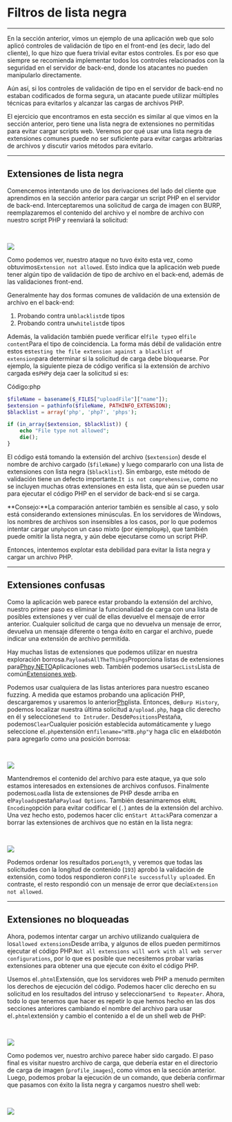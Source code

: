 # Filtros de lista negra

---

En la sección anterior, vimos un ejemplo de una aplicación web que solo aplicó controles de validación de tipo en el front-end (es decir, lado del cliente), lo que hizo que fuera trivial evitar estos controles. Es por eso que siempre se recomienda implementar todos los controles relacionados con la seguridad en el servidor de back-end, donde los atacantes no pueden manipularlo directamente.

Aún así, si los controles de validación de tipo en el servidor de back-end no estaban codificados de forma segura, un atacante puede utilizar múltiples técnicas para evitarlos y alcanzar las cargas de archivos PHP.

El ejercicio que encontramos en esta sección es similar al que vimos en la sección anterior, pero tiene una lista negra de extensiones no permitidas para evitar cargar scripts web. Veremos por qué usar una lista negra de extensiones comunes puede no ser suficiente para evitar cargas arbitrarias de archivos y discutir varios métodos para evitarlo.

---

## Extensiones de lista negra

Comencemos intentando uno de los derivaciones del lado del cliente que aprendimos en la sección anterior para cargar un script PHP en el servidor de back-end. Interceptaremos una solicitud de carga de imagen con BURP, reemplazaremos el contenido del archivo y el nombre de archivo con nuestro script PHP y reenviará la solicitud:

   

![](https://academy.hackthebox.com/storage/modules/136/file_uploads_disallowed_type.jpg)

Como podemos ver, nuestro ataque no tuvo éxito esta vez, como obtuvimos`Extension not allowed`. Esto indica que la aplicación web puede tener algún tipo de validación de tipo de archivo en el back-end, además de las validaciones front-end.

Generalmente hay dos formas comunes de validación de una extensión de archivo en el back-end:

1. Probando contra un`blacklist`de tipos
2. Probando contra un`whitelist`de tipos

Además, la validación también puede verificar el`file type`o el`file content`Para el tipo de coincidencia. La forma más débil de validación entre estos es`testing the file extension against a blacklist of extension`para determinar si la solicitud de carga debe bloquearse. Por ejemplo, la siguiente pieza de código verifica si la extensión de archivo cargada es`PHP`y deja caer la solicitud si es:

Código:php

```php
$fileName = basename($_FILES["uploadFile"]["name"]);
$extension = pathinfo($fileName, PATHINFO_EXTENSION);
$blacklist = array('php', 'php7', 'phps');

if (in_array($extension, $blacklist)) {
    echo "File type not allowed";
    die();
}
```

El código está tomando la extensión del archivo (`$extension`) desde el nombre de archivo cargado (`$fileName`) y luego compararlo con una lista de extensiones con lista negra (`$blacklist`). Sin embargo, este método de validación tiene un defecto importante.`It is not comprehensive`, como no se incluyen muchas otras extensiones en esta lista, que aún se pueden usar para ejecutar el código PHP en el servidor de back-end si se carga.

**Consejo:**La comparación anterior también es sensible al caso, y solo está considerando extensiones minúsculas. En los servidores de Windows, los nombres de archivos son insensibles a los casos, por lo que podemos intentar cargar un`php`con un caso mixto (por ejemplo`pHp`), que también puede omitir la lista negra, y aún debe ejecutarse como un script PHP.

Entonces, intentemos explotar esta debilidad para evitar la lista negra y cargar un archivo PHP.

---

## Extensiones confusas

Como la aplicación web parece estar probando la extensión del archivo, nuestro primer paso es eliminar la funcionalidad de carga con una lista de posibles extensiones y ver cuál de ellas devuelve el mensaje de error anterior. Cualquier solicitud de carga que no devuelva un mensaje de error, devuelva un mensaje diferente o tenga éxito en cargar el archivo, puede indicar una extensión de archivo permitida.

Hay muchas listas de extensiones que podemos utilizar en nuestra exploración borrosa.`PayloadsAllTheThings`Proporciona listas de extensiones para[Php](https://github.com/swisskyrepo/PayloadsAllTheThings/blob/master/Upload%20Insecure%20Files/Extension%20PHP/extensions.lst)y[.NETO](https://github.com/swisskyrepo/PayloadsAllTheThings/tree/master/Upload%20Insecure%20Files/Extension%20ASP)Aplicaciones web. También podemos usar`SecLists`Lista de común[Extensiones web](https://github.com/danielmiessler/SecLists/blob/master/Discovery/Web-Content/web-extensions.txt).

Podemos usar cualquiera de las listas anteriores para nuestro escaneo fuzzing. A medida que estamos probando una aplicación PHP, descargaremos y usaremos lo anterior[Php](https://github.com/swisskyrepo/PayloadsAllTheThings/blob/master/Upload%20Insecure%20Files/Extension%20PHP/extensions.lst)lista. Entonces, de`Burp History`, podemos localizar nuestra última solicitud a`/upload.php`, haga clic derecho en él y seleccione`Send to Intruder`. Desde`Positions`Pestaña, podemos`Clear`Cualquier posición establecida automáticamente y luego seleccione el`.php`extensión en`filename="HTB.php"`y haga clic en el`Add`botón para agregarlo como una posición borrosa:

   

![](https://academy.hackthebox.com/storage/modules/136/file_uploads_burp_fuzz_extension.jpg)

Mantendremos el contenido del archivo para este ataque, ya que solo estamos interesados ​​en extensiones de archivos confusos. Finalmente podemos`Load`la lista de extensiones de PHP desde arriba en el`Payloads`pestaña`Payload Options`. También desanimaremos el`URL Encoding`opción para evitar codificar el (`.`) antes de la extensión del archivo. Una vez hecho esto, podemos hacer clic en`Start Attack`Para comenzar a borrar las extensiones de archivos que no están en la lista negra:

   

![](https://academy.hackthebox.com/storage/modules/136/file_uploads_burp_intruder_result.jpg)

Podemos ordenar los resultados por`Length`, y veremos que todas las solicitudes con la longitud de contenido (`193`) aprobó la validación de extensión, como todos respondieron con`File successfully uploaded`. En contraste, el resto respondió con un mensaje de error que decía`Extension not allowed`.

---

## Extensiones no bloqueadas

Ahora, podemos intentar cargar un archivo utilizando cualquiera de los`allowed extensions`Desde arriba, y algunos de ellos pueden permitirnos ejecutar el código PHP.`Not all extensions will work with all web server configurations`, por lo que es posible que necesitemos probar varias extensiones para obtener una que ejecute con éxito el código PHP.

Usemos el`.phtml`Extensión, que los servidores web PHP a menudo permiten los derechos de ejecución del código. Podemos hacer clic derecho en su solicitud en los resultados del intruso y seleccionar`Send to Repeater`. Ahora, todo lo que tenemos que hacer es repetir lo que hemos hecho en las dos secciones anteriores cambiando el nombre del archivo para usar el`.phtml`extensión y cambio el contenido a el de un shell web de PHP:

   

![](https://academy.hackthebox.com/storage/modules/136/file_uploads_php5_web_shell.jpg)

Como podemos ver, nuestro archivo parece haber sido cargado. El paso final es visitar nuestro archivo de carga, que debería estar en el directorio de carga de imagen (`profile_images`), como vimos en la sección anterior. Luego, podemos probar la ejecución de un comando, que debería confirmar que pasamos con éxito la lista negra y cargamos nuestro shell web:

   

![](https://academy.hackthebox.com/storage/modules/136/file_uploads_php_manual_shell.jpg)